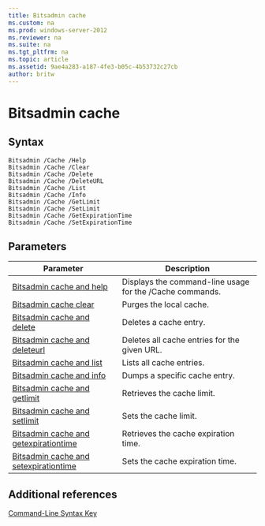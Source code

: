```yaml
---
title: Bitsadmin cache
ms.custom: na
ms.prod: windows-server-2012
ms.reviewer: na
ms.suite: na
ms.tgt_pltfrm: na
ms.topic: article
ms.assetid: 9ae4a283-a187-4fe3-b05c-4b53732c27cb
author: britw
---
```

# Bitsadmin cache
  
## Syntax  
  
```  
Bitsadmin /Cache /Help  
Bitsadmin /Cache /Clear  
Bitsadmin /Cache /Delete  
Bitsadmin /Cache /DeleteURL  
Bitsadmin /Cache /List  
Bitsadmin /Cache /Info  
Bitsadmin /Cache /GetLimit  
Bitsadmin /Cache /SetLimit  
Bitsadmin /Cache /GetExpirationTime  
Bitsadmin /Cache /SetExpirationTime  
```  
  
## Parameters  
  
|Parameter|Description|  
|-------------|---------------|  
|[Bitsadmin cache and help]()|Displays the command-line usage for the /Cache commands.|  
|[Bitsadmin cache clear]()|Purges the local cache.|  
|[Bitsadmin cache and delete]()|Deletes a cache entry.|  
|[Bitsadmin cache and deleteurl]()|Deletes all cache entries for the given URL.|  
|[Bitsadmin cache and list]()|Lists all cache entries.|  
|[Bitsadmin cache and info]()|Dumps a specific cache entry.|  
|[Bitsadmin cache and getlimit]()|Retrieves the cache limit.|  
|[Bitsadmin cache and setlimit]()|Sets the cache limit.|  
|[Bitsadmin cache and getexpirationtime]()|Retrieves the cache expiration time.|  
|[Bitsadmin cache and setexpirationtime]()|Sets the cache expiration time.|  
  
## Additional references  
[Command-Line Syntax Key](Command-Line-Syntax-Key.md)  
  

